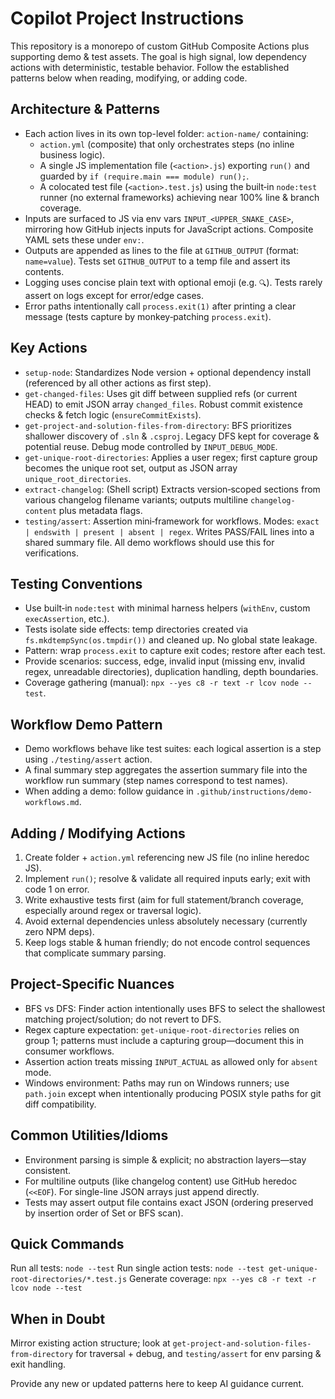 # Copilot Project Instructions

This repository is a monorepo of custom GitHub Composite Actions plus supporting demo & test assets. The goal is high signal, low dependency actions with deterministic, testable behavior. Follow the established patterns below when reading, modifying, or adding code.

## Architecture & Patterns
- Each action lives in its own top-level folder: `action-name/` containing:
  - `action.yml` (composite) that only orchestrates steps (no inline business logic).
  - A single JS implementation file (`<action>.js`) exporting `run()` and guarded by `if (require.main === module) run();`.
  - A colocated test file (`<action>.test.js`) using the built‑in `node:test` runner (no external frameworks) achieving near 100% line & branch coverage.
- Inputs are surfaced to JS via env vars `INPUT_<UPPER_SNAKE_CASE>`, mirroring how GitHub injects inputs for JavaScript actions. Composite YAML sets these under `env:`.
- Outputs are appended as lines to the file at `GITHUB_OUTPUT` (format: `name=value`). Tests set `GITHUB_OUTPUT` to a temp file and assert its contents.
- Logging uses concise plain text with optional emoji (e.g. `🔍`). Tests rarely assert on logs except for error/edge cases.
- Error paths intentionally call `process.exit(1)` after printing a clear message (tests capture by monkey‑patching `process.exit`).

## Key Actions
- `setup-node`: Standardizes Node version + optional dependency install (referenced by all other actions as first step).
- `get-changed-files`: Uses git diff between supplied refs (or current HEAD) to emit JSON array `changed_files`. Robust commit existence checks & fetch logic (`ensureCommitExists`).
- `get-project-and-solution-files-from-directory`: BFS prioritizes shallower discovery of `.sln` & `.csproj`. Legacy DFS kept for coverage & potential reuse. Debug mode controlled by `INPUT_DEBUG_MODE`.
- `get-unique-root-directories`: Applies a user regex; first capture group becomes the unique root set, output as JSON array `unique_root_directories`.
- `extract-changelog`: (Shell script) Extracts version‑scoped sections from various changelog filename variants; outputs multiline `changelog-content` plus metadata flags.
- `testing/assert`: Assertion mini‑framework for workflows. Modes: `exact | endswith | present | absent | regex`. Writes PASS/FAIL lines into a shared summary file. All demo workflows should use this for verifications.

## Testing Conventions
- Use built‑in `node:test` with minimal harness helpers (`withEnv`, custom `execAssertion`, etc.).
- Tests isolate side effects: temp directories created via `fs.mkdtempSync(os.tmpdir())` and cleaned up. No global state leakage.
- Pattern: wrap `process.exit` to capture exit codes; restore after each test.
- Provide scenarios: success, edge, invalid input (missing env, invalid regex, unreadable directories), duplication handling, depth boundaries.
- Coverage gathering (manual): `npx --yes c8 -r text -r lcov node --test`.

## Workflow Demo Pattern
- Demo workflows behave like test suites: each logical assertion is a step using `./testing/assert` action.
- A final summary step aggregates the assertion summary file into the workflow run summary (step names correspond to test names).
- When adding a demo: follow guidance in `.github/instructions/demo-workflows.md`.

## Adding / Modifying Actions
1. Create folder + `action.yml` referencing new JS file (no inline heredoc JS).
2. Implement `run()`; resolve & validate all required inputs early; exit with code 1 on error.
3. Write exhaustive tests first (aim for full statement/branch coverage, especially around regex or traversal logic).
4. Avoid external dependencies unless absolutely necessary (currently zero NPM deps).
5. Keep logs stable & human friendly; do not encode control sequences that complicate summary parsing.

## Project-Specific Nuances
- BFS vs DFS: Finder action intentionally uses BFS to select the shallowest matching project/solution; do not revert to DFS.
- Regex capture expectation: `get-unique-root-directories` relies on group 1; patterns must include a capturing group—document this in consumer workflows.
- Assertion action treats missing `INPUT_ACTUAL` as allowed only for `absent` mode.
- Windows environment: Paths may run on Windows runners; use `path.join` except when intentionally producing POSIX style paths for git diff compatibility.

## Common Utilities/Idioms
- Environment parsing is simple & explicit; no abstraction layers—stay consistent.
- For multiline outputs (like changelog content) use GitHub heredoc (`<<EOF`). For single-line JSON arrays just append directly.
- Tests may assert output file contains exact JSON (ordering preserved by insertion order of Set or BFS scan).

## Quick Commands
Run all tests: `node --test`
Run single action tests: `node --test get-unique-root-directories/*.test.js`
Generate coverage: `npx --yes c8 -r text -r lcov node --test`

## When in Doubt
Mirror existing action structure; look at `get-project-and-solution-files-from-directory` for traversal + debug, and `testing/assert` for env parsing & exit handling.

Provide any new or updated patterns here to keep AI guidance current.
